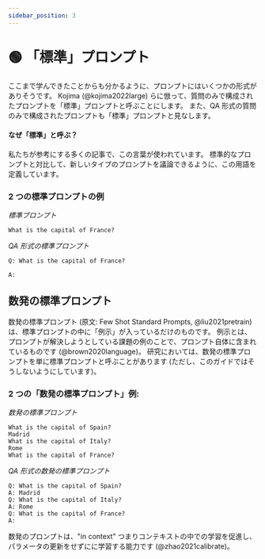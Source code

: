 ```yaml
---
sidebar_position: 3
---
```


# 🟢 「標準」プロンプト

ここまで学んできたことからも分かるように、プロンプトにはいくつかの形式がありそうです。
Kojima (@kojima2022large) らに倣って、質問のみで構成されたプロンプトを「標準」プロンプトと呼ぶことにします。
また、QA 形式の質問のみで構成されたプロンプトも「標準」プロンプトと見なします。

#### なぜ「標準」と呼ぶ？

私たちが参考にする多くの記事で、この言葉が使われています。
標準的なプロンプトと対比して、新しいタイプのプロンプトを議論できるように、この用語を定義しています。

### 2 つの標準プロンプトの例

_標準プロンプト_
```
What is the capital of France?
```

_QA 形式の標準プロンプト_
```
Q: What is the capital of France?

A:
```

## 数発の標準プロンプト

数発の標準プロンプト (原文: Few Shot Standard Prompts, @liu2021pretrain) は、標準プロンプトの中に「例示」が入っているだけのものです。
例示とは、プロンプトが解決しようとしている課題の例のことで、プロンプト自体に含まれているものです (@brown2020language)。
研究においては、数発の標準プロンプトを単に標準プロンプトと呼ぶことがあります (ただし、このガイドではそうしないようにしています)。

### 2 つの「数発の標準プロンプト」例:

_数発の標準プロンプト_

```
What is the capital of Spain?
Madrid
What is the capital of Italy?
Rome
What is the capital of France?
```

_QA 形式の数発の標準プロンプト_
```
Q: What is the capital of Spain?
A: Madrid
Q: What is the capital of Italy?
A: Rome
Q: What is the capital of France?
A:
```

数発のプロンプトは、"in context" つまりコンテキストの中での学習を促進し、パラメータの更新をせずにに学習する能力です (@zhao2021calibrate)。
